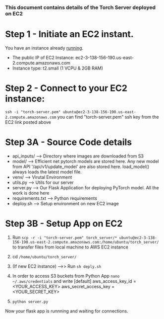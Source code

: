### This document contains details of the Torch Server deployed on EC2

# Step 1 - Initiate an EC2 instant. 
You have an instance already [running](https://us-east-2.console.aws.amazon.com/ec2/v2/home?region=us-east-2#InstanceDetails:instanceId=i-0fb18f1105e18d2e5). 
- The public IP of EC2 Instance: ec2-3-138-156-190.us-east-2.compute.amazonaws.com
- Instance type: t2.small (1 VCPU & 2GB RAM)

# Step 2 - Connect to your EC2 instance:
```ssh -i "torch-server.pem" ubuntu@ec2-3-138-156-190.us-east-2.compute.amazonaws.com```
you can find "torch-server.pem" ssh key from the EC2 link posted above

# Step 3A - Source Code details
- api_inputs/  -->  Directory where images are downloaded from S3
- model/   -->  Efficient net pytorch models are stored here. Any new model from API '/api/v1/update_model' are also stored here. load_model() always loads the latest model file.
- venv/   -->  Virutal Environment
- utils.py  -->  Utils for our server
- server.py  -->  Our Flask Application for deploying PyTorch model. All the work is done here
- requirements.txt  -->  Python requirements
- deploy.sh  -->   Setup environment on new EC2 image

# Step 3B - Setup App on EC2
1. Run ```scp -r -i "torch-server.pem" torch_server/* ubuntu@ec2-3-138-156-190.us-east-2.compute.amazonaws.com:/home/ubuntu/torch_server/``` to transfer files from local machine to AWS EC2 instance
2. cd ```/home/ubuntu/torch_server/```
3. (If new EC2 instance) -->>  Run ```sh deply.sh```
4. In order to access S3 buckets from Python App ```nano ~/.aws/credentials``` and write
[default]
aws_access_key_id = <YOUR_ACCESS_KEY>
aws_secret_access_key = <YOUR_SECRET_KEY>

5. ```python server.py```

Now your flask app is runnning and waiting for connections.

